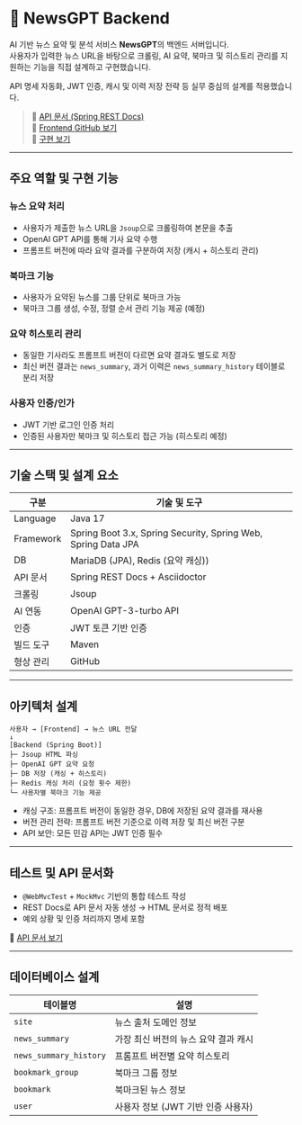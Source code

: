 # 📰 NewsGPT Backend

AI 기반 뉴스 요약 및 분석 서비스 **NewsGPT**의 백엔드 서버입니다.  
사용자가 입력한 뉴스 URL을 바탕으로 크롤링, AI 요약, 북마크 및 히스토리 관리를 지원하는 기능을 직접 설계하고 구현했습니다.

API 명세 자동화, JWT 인증, 캐시 및 이력 저장 전략 등 실무 중심의 설계를 적용했습니다.

> 🔗 [API 문서 (Spring REST Docs)](https://api.know-that.dev/docs/index.html)  
> 🔗 [Frontend GitHub 보기](https://github.com/shin-no1/news-gpt-front)  
> 🔗 [구현 보기](https://newsgpt.know-that.dev/news)  

---

## 주요 역할 및 구현 기능

### 뉴스 요약 처리
- 사용자가 제출한 뉴스 URL을 `Jsoup`으로 크롤링하여 본문을 추출
- OpenAI GPT API를 통해 기사 요약 수행
- 프롬프트 버전에 따라 요약 결과를 구분하여 저장 (캐시 + 히스토리 관리)

### 북마크 기능
- 사용자가 요약된 뉴스를 그룹 단위로 북마크 가능
- 북마크 그룹 생성, 수정, 정렬 순서 관리 기능 제공 (예정)

### 요약 히스토리 관리
- 동일한 기사라도 프롬프트 버전이 다르면 요약 결과도 별도로 저장
- 최신 버전 결과는 `news_summary`, 과거 이력은 `news_summary_history` 테이블로 분리 저장

### 사용자 인증/인가
- JWT 기반 로그인 인증 처리
- 인증된 사용자만 북마크 및 히스토리 접근 가능 (히스토리 예정)

---

## 기술 스택 및 설계 요소

| 구분       | 기술 및 도구                                                 |
|------------|--------------------------------------------------------------|
| Language   | Java 17                                                      |
| Framework  | Spring Boot 3.x, Spring Security, Spring Web, Spring Data JPA |
| DB         | MariaDB (JPA), Redis (요약 캐싱)) |
| API 문서    | Spring REST Docs + Asciidoctor                              |
| 크롤링     | Jsoup                                                        |
| AI 연동    | OpenAI GPT-3-turbo API                                             |
| 인증       | JWT 토큰 기반 인증                                           |
| 빌드 도구   | Maven                                                       |
| 형상 관리   | GitHub                                                      |

---

## 아키텍처 설계
```
사용자 → [Frontend] → 뉴스 URL 전달
↓
[Backend (Spring Boot)]
├─ Jsoup HTML 파싱
├─ OpenAI GPT 요약 요청
├─ DB 저장 (캐싱 + 히스토리)
├─ Redis 캐싱 처리 (요청 횟수 제한)
└─ 사용자별 북마크 기능 제공
```
- 캐싱 구조: 프롬프트 버전이 동일한 경우, DB에 저장된 요약 결과를 재사용
- 버전 관리 전략: 프롬프트 버전 기준으로 이력 저장 및 최신 버전 구분
- API 보안: 모든 민감 API는 JWT 인증 필수

---

## 테스트 및 API 문서화

- `@WebMvcTest` + `MockMvc` 기반의 통합 테스트 작성
- REST Docs로 API 문서 자동 생성 → HTML 문서로 정적 배포
- 예외 상황 및 인증 처리까지 명세 포함

🔗 [API 문서 보기](https://api.know-that.dev/docs/index.html)

---

## 데이터베이스 설계

| 테이블명               | 설명                                       |
|------------------------|--------------------------------------------|
| `site`                 | 뉴스 출처 도메인 정보                      |
| `news_summary`         | 가장 최신 버전의 뉴스 요약 결과 캐시       |
| `news_summary_history` | 프롬프트 버전별 요약 히스토리              |
| `bookmark_group`       | 북마크 그룹 정보                           |
| `bookmark`             | 북마크된 뉴스 정보                         |
| `user`                 | 사용자 정보 (JWT 기반 인증 사용자)         |


